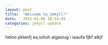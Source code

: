 ```yaml
---
layout: post
title:  "Welcome to Jekyll!"
date:   2015-01-06 18:54:49
categories: jekyll update
---
```

heloo pklanfj as;iuhuh aigasiug i   iaaufa fjbf alkjf